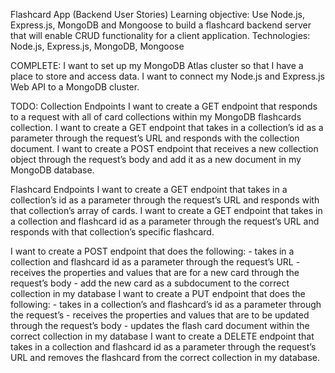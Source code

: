 Flashcard App (Backend User Stories)
Learning objective: Use Node.js, Express.js, MongoDB and Mongoose to build a flashcard backend server that will enable CRUD functionality for a client application.
Technologies: Node.js, Express.js, MongoDB, Mongoose

COMPLETE:
I want to set up my MongoDB Atlas cluster so that I have a place to store and access data.
I want to connect my Node.js and Express.js Web API to a MongoDB cluster.

TODO:
Collection Endpoints
I want to create a GET endpoint that responds to a request with all of card collections within my MongoDB flashcards collection.
I want to create a GET endpoint that takes in a collection’s id as a parameter through the request’s URL and responds with the collection document.
I want to create a POST endpoint that receives a new collection object through the request’s body and add it as a new document in my MongoDB database.

Flashcard Endpoints
I want to create a GET endpoint that takes in a collection’s id as a parameter through the request’s URL and responds with that collection’s array of cards.
I want to create a GET endpoint that takes in a collection and flashcard id as a parameter through the request’s URL and responds with that collection’s specific flashcard.

I want to create a POST endpoint that does the following: - takes in a collection and flashcard id as a parameter through the request’s URL - receives the properties and values that are for a new card through the request’s body - add the new card as a subdocument to the correct collection in my database
I want to create a PUT endpoint that does the following: - takes in a collection’s and flashcard’s id as a parameter through the request’s - receives the properties and values that are to be updated through the request’s body - updates the flash card document within the correct collection in my database
I want to create a DELETE endpoint that takes in a collection and flashcard id as a parameter through the request’s URL and removes the flashcard from the correct collection in my database.
